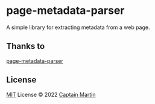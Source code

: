 # page-metadata-parser

A simple library for extracting metadata from a web page.

## Thanks to

[page-metadata-parser](https://github.com/mozilla/page-metadata-parser)

## License

[MIT](./LICENSE) License © 2022 [Captain Martin](https://github.com/captain-martin)
